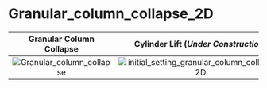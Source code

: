 # Granular_column_collapse_2D

|Granular Column Collapse | Cylinder Lift (*Under Construction*) |
|:---:|:---:|
|![Granular_column_collapse](https://github.com/user-attachments/assets/18cfbd63-cab5-45f0-a84d-abecbd7118e6) | ![initial_setting_granular_column_collapse_2D](https://github.com/user-attachments/assets/a8586839-d23b-4bf2-b056-c5f4cf1dba70)|